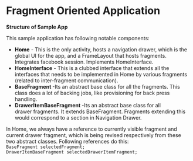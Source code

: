 Fragment Oriented Application
===========================

<strong>Structure of Sample App</strong>

This sample application has following notable components:
<ul>
	<li><strong style="color: #000000; font-style: normal;">Home</strong> - This is the only activity, hosts a navigation drawer, which is the global UI for the app, and a FrameLayout that hosts fragments. Integrates facebook session. Implements HomeInterface.</li>
	<li><strong>HomeInterface</strong> - This is a clubbed interface that extends all the interfaces that needs to be implemented in Home by various fragments (related to inter-fragment communication).</li>
	<li><strong>BaseFragment </strong>-Its an abstract base class for all the fragments. This class does a lot of backing jobs, like provisioning for back press handling.</li>
	<li><strong>DrawerItemBaseFragment </strong>-Its an abstract base class for all drawer fragments. It extends BaseFragment. Fragments extending this would correspond to a section in Navigation Drawer.</li>
</ul>
In Home, we always have a reference to currently visible fragment and current drawer fragment, which is being revised respectively from these two abstract classes. Following references do this:
<br><code>BaseFragment selectedFragment;</code>
<br><code>DrawerItemBaseFragment selectedDrawerItemFragment;</code>

